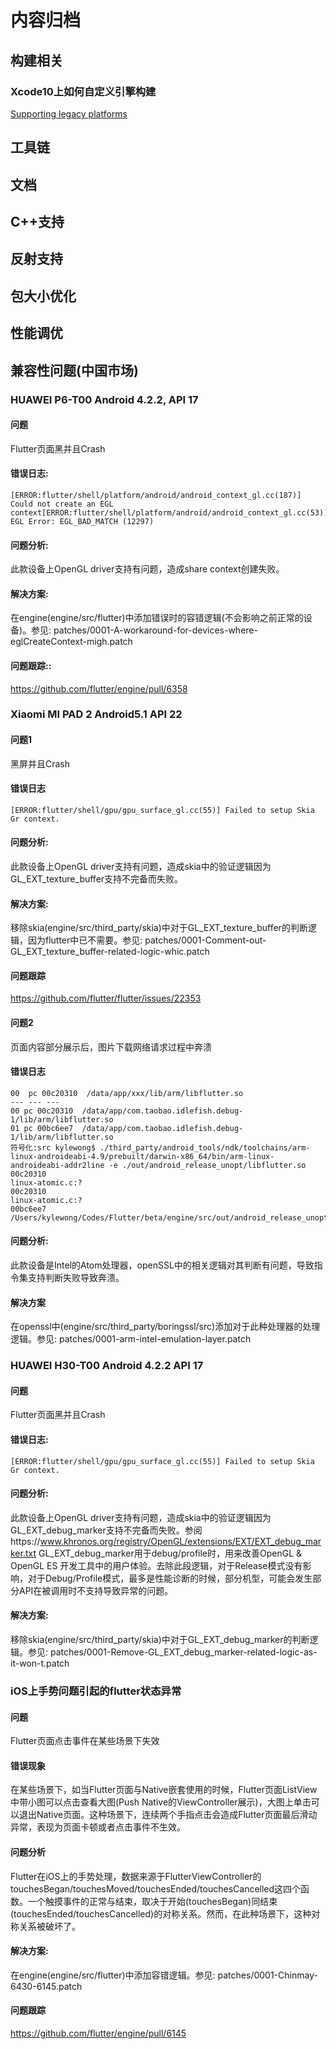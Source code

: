# 内容归档

## 构建相关
### Xcode10上如何自定义引擎构建

[Supporting legacy platforms](https://github.com/flutter/flutter/wiki/Supporting-legacy-platforms)

## 工具链

## 文档

## C++支持

## 反射支持

## 包大小优化

## 性能调优

## 兼容性问题(中国市场)
### HUAWEI P6-T00 Android 4.2.2, API 17
#### 问题
Flutter页面黑并且Crash
#### 错误日志:
```
[ERROR:flutter/shell/platform/android/android_context_gl.cc(187)] Could not create an EGL context[ERROR:flutter/shell/platform/android/android_context_gl.cc(53)] EGL Error: EGL_BAD_MATCH (12297)
```
#### 问题分析:
此款设备上OpenGL driver支持有问题，造成share context创建失败。

#### 解决方案:
在engine(engine/src/flutter)中添加错误时的容错逻辑(不会影响之前正常的设备)。参见:
patches/0001-A-workaround-for-devices-where-eglCreateContext-migh.patch

#### 问题跟踪::
https://github.com/flutter/engine/pull/6358

### Xiaomi MI PAD 2 Android5.1 API 22
#### 问题1
黑屏并且Crash
#### 错误日志
```
[ERROR:flutter/shell/gpu/gpu_surface_gl.cc(55)] Failed to setup Skia Gr context.
```
#### 问题分析:
此款设备上OpenGL driver支持有问题，造成skia中的验证逻辑因为GL_EXT_texture_buffer支持不完备而失败。

#### 解决方案:
移除skia(engine/src/third_party/skia)中对于GL_EXT_texture_buffer的判断逻辑，因为flutter中已不需要。参见:
patches/0001-Comment-out-GL_EXT_texture_buffer-related-logic-whic.patch

#### 问题跟踪
https://github.com/flutter/flutter/issues/22353

#### 问题2
页面内容部分展示后，图片下载网络请求过程中奔溃

#### 错误日志
```
00  pc 00c20310  /data/app/xxx/lib/arm/libflutter.so
--- --- ---
00 pc 00c20310  /data/app/com.taobao.idlefish.debug-1/lib/arm/libflutter.so
01 pc 00bc6ee7  /data/app/com.taobao.idlefish.debug-1/lib/arm/libflutter.so
符号化:src kylewong$ ./third_party/android_tools/ndk/toolchains/arm-linux-androideabi-4.9/prebuilt/darwin-x86_64/bin/arm-linux-androideabi-addr2line -e ./out/android_release_unopt/libflutter.so
00c20310
linux-atomic.c:?
00c20310
linux-atomic.c:?
00bc6ee7
/Users/kylewong/Codes/Flutter/beta/engine/src/out/android_release_unopt/../../third_party/boringssl/src/crypto/fipsmodule/cipher/e_aes.c:312
```
#### 问题分析:
此款设备是Intel的Atom处理器，openSSL中的相关逻辑对其判断有问题，导致指令集支持判断失败导致奔溃。
#### 解决方案
在openssl中(engine/src/third_party/boringssl/src)添加对于此种处理器的处理逻辑。参见:
patches/0001-arm-intel-emulation-layer.patch

### HUAWEI H30-T00 Android 4.2.2 API 17
#### 问题
Flutter页面黑并且Crash
#### 错误日志:
```
[ERROR:flutter/shell/gpu/gpu_surface_gl.cc(55)] Failed to setup Skia Gr context.
```
#### 问题分析:
此款设备上OpenGL driver支持有问题，造成skia中的验证逻辑因为GL_EXT_debug_marker支持不完备而失败。参阅https://www.khronos.org/registry/OpenGL/extensions/EXT/EXT_debug_marker.txt
GL_EXT_debug_marker用于debug/profile时，用来改善OpenGL & OpenGL ES 开发工具中的用户体验。去除此段逻辑，对于Release模式没有影响，对于Debug/Profile模式，最多是性能诊断的时候，部分机型，可能会发生部分API在被调用时不支持导致异常的问题。

#### 解决方案:
移除skia(engine/src/third_party/skia)中对于GL_EXT_debug_marker的判断逻辑。参见:
patches/0001-Remove-GL_EXT_debug_marker-related-logic-as-it-won-t.patch

### iOS上手势问题引起的flutter状态异常
#### 问题
Flutter页面点击事件在某些场景下失效
#### 错误现象
在某些场景下，如当Flutter页面与Native嵌套使用的时候，Flutter页面ListView中带小图可以点击查看大图(Push Native的ViewController展示)，大图上单击可以退出Native页面。这种场景下，连续两个手指点击会造成Flutter页面最后滑动异常，表现为页面卡顿或者点击事件不生效。

#### 问题分析
Flutter在iOS上的手势处理，数据来源于FlutterViewController的touchesBegan/touchesMoved/touchesEnded/touchesCancelled这四个函数。一个触摸事件的正常与结束，取决于开始(touchesBegan)同结束(touchesEnded/touchesCancelled)的对称关系。然而，在此种场景下，这种对称关系被破坏了。

#### 解决方案:
在engine(engine/src/flutter)中添加容错逻辑。参见:
patches/0001-Chinmay-6430-6145.patch

#### 问题跟踪
https://github.com/flutter/engine/pull/6145